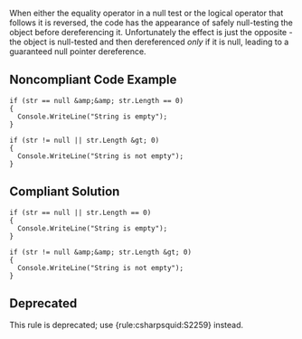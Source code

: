 
When either the equality operator in a null test or the logical operator that follows it is reversed, the code has the appearance of safely null-testing the object before dereferencing it. Unfortunately the effect is just the opposite - the object is null-tested and then dereferenced *only* if it is null, leading to a guaranteed null pointer dereference.

## Noncompliant Code Example


    if (str == null &amp;&amp; str.Length == 0)
    {
      Console.WriteLine("String is empty");
    }
    
    if (str != null || str.Length &gt; 0)
    {
      Console.WriteLine("String is not empty");
    }


## Compliant Solution


    if (str == null || str.Length == 0)
    {
      Console.WriteLine("String is empty");
    }
    
    if (str != null &amp;&amp; str.Length &gt; 0)
    {
      Console.WriteLine("String is not empty");
    }


## Deprecated

This rule is deprecated; use {rule:csharpsquid:S2259} instead.
